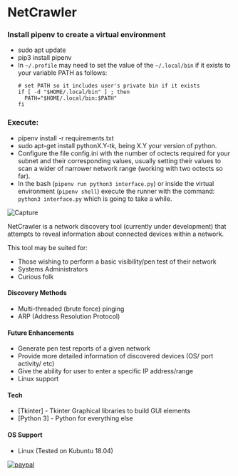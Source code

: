 # NetCrawler
### Install pipenv to create a virtual environment
- sudo apt update
- pip3 install pipenv
- In ``~/.profile`` may need to set the value of the ``~/.local/bin`` if it exists to your variable PATH as follows:
  ```
  # set PATH so it includes user's private bin if it exists
  if [ -d "$HOME/.local/bin" ] ; then
    PATH="$HOME/.local/bin:$PATH"
  fi
  ```


### Execute: 
- pipenv install -r requirements.txt
- sudo apt-get install pythonX.Y-tk, being X.Y your version of python.
- Configure the file config.ini with the number of octects required for your subnet and their corresponding values, usually setting their values to scan a wider of narrower network range (working with two octects so far).
- In the bash (``pipenv run python3 interface.py``) or inside the virtual environment (``pipenv shell``) execute the runner with the command: ``python3 interface.py`` which is going to take a while.

![Capture](https://i.imgur.com/cZ28LVQ.png)

NetCrawler is a network discovery tool (currently under development) that attempts to reveal information about connected devices within a network.

This tool may be suited for:
  - Those wishing to perform a basic visibility/pen test of their network
  - Systems Administrators
  - Curious folk

#### Discovery Methods
  - Multi-threaded (brute force) pinging
  - ARP (Address Resolution Protocol)
 
#### Future Enhancements
  - Generate pen test reports of a given network
  - Provide more detailed information of discovered devices (OS/ port activity/ etc)
  - Give the ability for user to enter a specific IP address/range
  - Linux support

#### Tech
* [Tkinter] - Tkinter Graphical libraries to build GUI elements
* [Python 3] - Python for everything else

#### OS Support
* Linux (Tested on Kubuntu 18.04)


[![paypal](https://i.imgur.com/wsX84nD.png)](https://www.paypal.com/cgi-bin/webscr?cmd=_donations&business=W2FJJJAM7EESC&item_name=Development+efforts/+coffee+fund&currency_code=USD&source=url)
